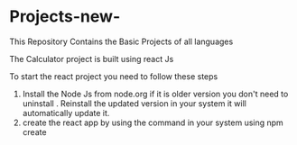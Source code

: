 # Projects-new-
This Repository Contains the Basic Projects of all languages 

The Calculator project is built using react Js 

To start the react project you need to follow these steps

1. Install the Node Js from node.org if it is older version you don't need to uninstall . Reinstall the updated version in your system it will automatically update it.
2. create the react app by using the command in your system using  npm create 
